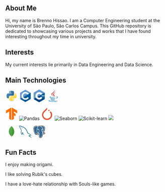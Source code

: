 
## About Me

Hi, my name is Brenno Hissao. I am a Computer Engineering student at the University of São Paulo, São Carlos Campus. This GitHub repository is dedicated to showcasing various projects and works that I have found interesting throughout my time in university.

## Interests

My current interests lie primarily in Data Engineering and Data Science.

## Main Technologies

<p>
    <img src="https://raw.githubusercontent.com/devicons/devicon/master/icons/python/python-original.svg" alt="Python" width="40" height="40"/>
    <img src="https://raw.githubusercontent.com/devicons/devicon/master/icons/c/c-original.svg" alt="C" width="40" height="40"/>
    <img src="https://raw.githubusercontent.com/devicons/devicon/master/icons/cplusplus/cplusplus-original.svg" alt="C++" width="40" height="40"/>
    <img src="https://raw.githubusercontent.com/devicons/devicon/master/icons/java/java-original.svg" alt="Java" width="40" height="40"/>
</p>

<p>
    <img src="https://raw.githubusercontent.com/devicons/devicon/master/icons/tensorflow/tensorflow-original.svg" alt="TensorFlow" width="40" height="40"/>
    <img src="https://pandas.pydata.org/static/img/pandas.svg" alt="Pandas" width="40" height="40"/>
    <img src="https://raw.githubusercontent.com/devicons/devicon/master/icons/pytorch/pytorch-original.svg" alt="PyTorch" width="40" height="40"/>
    <img src="https://seaborn.pydata.org/_static/logo-wide-lightbg.svg" alt="Seaborn" width="80" height="40"/>
    <img src="https://raw.githubusercontent.com/scikit-learn/scikit-learn/main/doc/logos/scikit-learn-logo.png" alt="Scikit-learn" width="40" height="40"/>
    <img src="https://raw.githubusercontent.com/jmnote/z-icons/master/svg/r.svg" height ="40">
</p>
<p>
    <img src="https://raw.githubusercontent.com/devicons/devicon/master/icons/mongodb/mongodb-original.svg" alt="MongoDB" width="40" height="40"/>
    <img src="https://raw.githubusercontent.com/devicons/devicon/master/icons/mysql/mysql-original.svg" alt="MySQL" width="40" height="40"/>
    <img src="https://raw.githubusercontent.com/devicons/devicon/master/icons/postgresql/postgresql-original.svg" alt="PostgreSQL" width="40" height="40"/>
</p>

## Fun Facts
I enjoy making origami.

I like solving Rubik's cubes.

I have a love-hate relationship with Souls-like games.  
